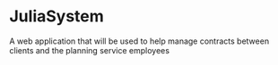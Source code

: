 # JuliaSystem
A web application that will be used to help manage contracts between clients and the planning service employees
